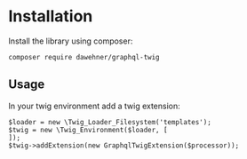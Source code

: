 # Installation

Install the library using composer:

```
composer require dawehner/graphql-twig
```

## Usage

In your twig environment add a twig extension:

```
$loader = new \Twig_Loader_Filesystem('templates');
$twig = new \Twig_Environment($loader, [
]);
$twig->addExtension(new GraphqlTwigExtension($processor));
```
